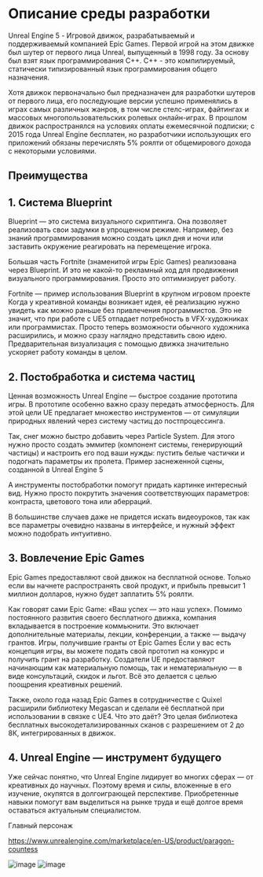 # Описание среды разработки
Unreal Engine 5 - Игровой движок, разрабатываемый и поддерживаемый компанией Epic Games. Первой игрой на этом движке был шутер от первого лица Unreal, выпущенный в 1998 году. За основу был взят язык программирования С++. С++ - это компилируемый, статически типизированный язык программирования общего назначения.

Хотя движок первоначально был предназначен для разработки шутеров от первого лица, его последующие версии успешно применялись в играх самых различных жанров, в том числе стелс-играх, файтингах и массовых многопользовательских ролевых онлайн-играх. В прошлом движок распространялся на условиях оплаты ежемесячной подписки; с 2015 года Unreal Engine бесплатен, но разработчики использующих его приложений обязаны перечислять 5% роялти от общемирового дохода с некоторыми условиями.

## Преимущества




## 1. Система Blueprint
Blueprint — это система визуального скриптинга. Она позволяет реализовать свои задумки в упрощенном режиме. Например, без знаний программирования можно создать цикл дня и ночи или заставить окружение реагировать на перемещение игрока.
 
Большая часть Fortnite (знаменитой игры Epic Games) реализована через Blueprint. И это не какой-то рекламный ход для продвижения визуального программирования. Просто это оптимизирует работу.
 
Fortnite — пример использования Blueprint в крупном игровом проекте
Когда у креативной команды возникает идея, её реализацию нужно увидеть как можно раньше без привлечения программистов. Это не значит, что при работе с UE5 отпадает потребность в VFX-художниках или программистах. Просто теперь возможности обычного художника расширились, и можно сразу наглядно представить свою идею. Предварительная визуализация с помощью движка значительно ускоряет работу команды в целом.

## 2. Постобработка и система частиц
Ценная возможность Unreal Engine — быстрое создание прототипа игры. В прототипе особенно важно сразу передать атмосферность. Для этой цели UE предлагает множество инструментов — от симуляции природных явлений через систему частиц до постпроцессинга.
 
Так, снег можно быстро добавить через Particle System. Для этого нужно просто создать эммитер (компонент системы, генерирующий частицы) и настроить его под ваши нужды: пустить белые частички и подогнать параметры их пролета.
Пример заснеженной сцены, созданной в Unreal Engine 5

А инструменты постобработки помогут придать картинке интересный вид. Нужно просто покрутить значения соответствующих параметров: контраста, цветового тона или аберраций.
 
В большинстве случаев даже не придется искать видеоуроков, так как все параметры очевидно названы в интерфейсе, и нужный эффект можно подобрать интуитивно.



## 3. Вовлечение Epic Games

Epic Games предоставляют свой движок на бесплатной основе. Только если вы начнете распространять свой продукт, и прибыль превысит 1 миллион долларов, нужно будет заплатить 5% роялти.
 
Как говорят сами Epic Game: «Ваш успех — это наш успех». Помимо постоянного развития своего бесплатного движка, компания вкладывается в построение коммьюнити. Это включает дополнительные материалы, лекции, конференции, а также — выдачу грантов.
Игры, получившие гранты от Epic Games
Если у вас есть концепция игры, вы можете подать свой прототип на конкурс и получить грант на разработку. Создатели UE предоставляют начинающим как материальную помощь, так и нематериальную — в виде консультаций, скидок и льгот. Всё это делается с целью поощрения креативных решений.
 
Также, около года назад Epic Games в сотрудничестве с Quixel расширили библиотеку Megascan и сделали её бесплатной при использовании в связке с UE4. Что это даёт? Это целая библиотека бесплатных высокодетализированных сканов с разрешением от 2 до 8К, интегрированных в движок.



## 4. Unreal Engine — инструмент будущего
Уже сейчас понятно, что Unreal Engine лидирует во многих сферах — от креативных до научных. Поэтому время и силы, вложенные в его изучение, окупятся в долгоиграющей перспективе. Приобретенные навыки помогут вам выделиться на рынке труда и ещё долгое время оставаться актуальным специалистом.


Главный персонаж

https://www.unrealengine.com/marketplace/en-US/product/paragon-countess




![image](https://user-images.githubusercontent.com/73188898/206492992-42eb2feb-0c26-4ad1-aa7d-3bcedd51c51d.png)
![image](https://user-images.githubusercontent.com/73188898/206493359-a12d2223-6d8f-45f8-8db7-aba13e870c76.png)
